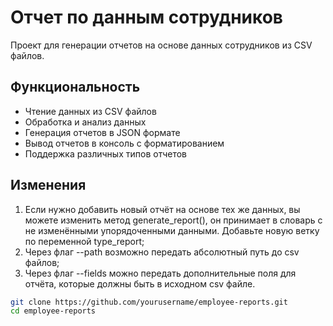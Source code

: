 # Отчет по данным сотрудников

Проект для генерации отчетов на основе данных сотрудников из CSV файлов.

## Функциональность

- Чтение данных из CSV файлов
- Обработка и анализ данных
- Генерация отчетов в JSON формате
- Вывод отчетов в консоль с форматированием
- Поддержка различных типов отчетов

## Изменения

1. Если нужно добавить новый отчёт на основе тех же данных, вы можете изменить метод generate_report(),
он принимает в словарь с не изменёнными упорядоченными данными. Добавьте новую ветку по переменной type_report;
2. Через флаг --path возможно передать абсолютный путь до csv файлов;
3. Через флаг --fields можно передать дополнительные поля для отчёта, которые должны быть в исходном csv файле.
```bash
git clone https://github.com/yourusername/employee-reports.git
cd employee-reports
